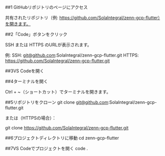 ##1 GitHubリポジトリのページにアクセス

共有されたリポジトリ（例: https://github.com/SolaIntegral/zenn-gcp-flutter）を開きます。

##2「Code」ボタンをクリック

SSH または HTTPS のURLが表示されます。

例:
SSH: git@github.com:SolaIntegral/zenn-gcp-flutter.git
HTTPS: https://github.com/SolaIntegral/zenn-gcp-flutter.git

##3VS Codeを開く

##4ターミナルを開く

Ctrl + ~（ショートカット）でターミナルを開きます。

##5リポジトリをクローン
git clone git@github.com:SolaIntegral/zenn-gcp-flutter.git

または（HTTPSの場合）：

git clone https://github.com/SolaIntegral/zenn-gcp-flutter.git

##6プロジェクトディレクトリに移動
cd zenn-gcp-flutter

##7VS Codeでプロジェクトを開く
code .
